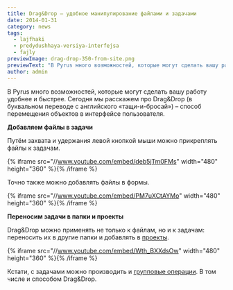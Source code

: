 ```yaml
---
title: Drag&Drop – удобное манипулирование файлами и задачами
date: 2014-01-31
category: news
tags:
  - lajfhaki
  - predydushhaya-versiya-interfejsa
  - fajly
previewImage: drag-drop-350-from-site.png
previewText: "В Pyrus много возможностей, которые могут сделать вашу работу удобнее и быстрее. Сегодня мы расскажем про Drag&Drop (в буквальном переводе с английского «тащи-и-бросай») – способ перемещения объектов в интерфейсе пользователя."
author: admin
---
```

В Pyrus много возможностей, которые могут сделать вашу работу удобнее и быстрее.  Сегодня мы расскажем про Drag&Drop (в буквальном переводе с английского «тащи-и-бросай») – способ перемещения объектов в интерфейсе пользователя.

**Добавляем файлы в задачи**

Путём захвата и удержания левой кнопкой мыши можно прикреплять файлы к задачам.

{% iframe src="//www.youtube.com/embed/deb5jTm0FMs" width="480" height="360" %}{% /iframe %}

Точно также можно добавлять файлы в формы.

{% iframe src="//www.youtube.com/embed/PM7uXCtAYMo" width="480" height="360" %}{% /iframe %}

**Переносим задачи в папки и проекты**

Drag&Drop можно применять не только к файлам, но и к задачам: переносить их в другие папки и добавлять в [проекты](https://pyrus.com/ru/blog/proekty-v-pyrus).

{% iframe src="//www.youtube.com/embed/Wth_BXXdsOw" width="480" height="360" %}{% /iframe %}

Кстати, с задачами можно производить и [групповые операции](http://pyrus.com/ru/blog/2013/04/gruppovoe-utverzhdenie.html). В том числе и способом Drag&Drop.